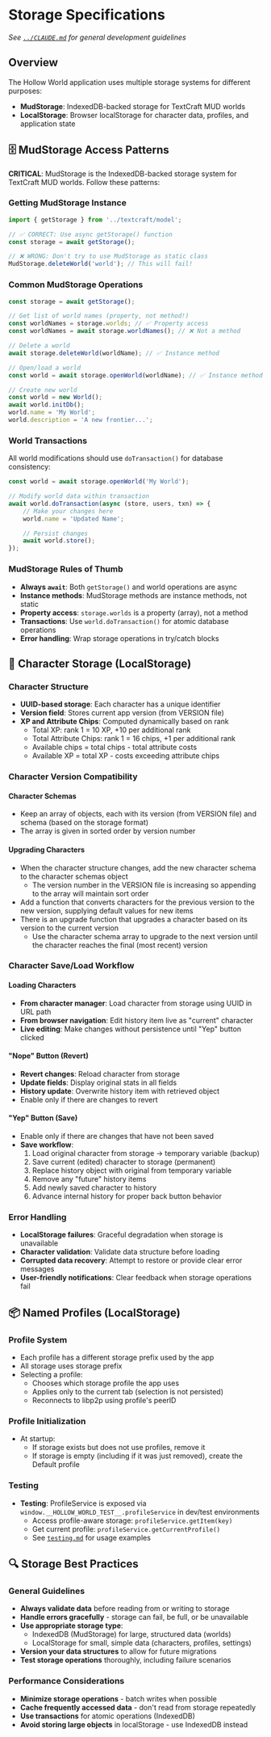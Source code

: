 # Storage Specifications

*See [`../CLAUDE.md`](../CLAUDE.md) for general development guidelines*

## Overview

The Hollow World application uses multiple storage systems for different purposes:
- **MudStorage**: IndexedDB-backed storage for TextCraft MUD worlds
- **LocalStorage**: Browser localStorage for character data, profiles, and application state

## 🗄️ MudStorage Access Patterns

**CRITICAL**: MudStorage is the IndexedDB-backed storage system for TextCraft MUD worlds. Follow these patterns:

### Getting MudStorage Instance

```typescript
import { getStorage } from '../textcraft/model';

// ✅ CORRECT: Use async getStorage() function
const storage = await getStorage();

// ❌ WRONG: Don't try to use MudStorage as static class
MudStorage.deleteWorld('world'); // This will fail!
```

### Common MudStorage Operations

```typescript
const storage = await getStorage();

// Get list of world names (property, not method!)
const worldNames = storage.worlds; // ✅ Property access
const worldNames = await storage.worldNames(); // ❌ Not a method

// Delete a world
await storage.deleteWorld(worldName); // ✅ Instance method

// Open/load a world
const world = await storage.openWorld(worldName); // ✅ Instance method

// Create new world
const world = new World();
await world.initDb();
world.name = 'My World';
world.description = 'A new frontier...';
```

### World Transactions

All world modifications should use `doTransaction()` for database consistency:

```typescript
const world = await storage.openWorld('My World');

// Modify world data within transaction
await world.doTransaction(async (store, users, txn) => {
    // Make your changes here
    world.name = 'Updated Name';

    // Persist changes
    await world.store();
});
```

### MudStorage Rules of Thumb
- **Always `await`**: Both `getStorage()` and world operations are async
- **Instance methods**: MudStorage methods are instance methods, not static
- **Property access**: `storage.worlds` is a property (array), not a method
- **Transactions**: Use `world.doTransaction()` for atomic database operations
- **Error handling**: Wrap storage operations in try/catch blocks

## 👤 Character Storage (LocalStorage)

### Character Structure
- **UUID-based storage**: Each character has a unique identifier
- **Version field**: Stores current app version (from VERSION file)
- **XP and Attribute Chips**: Computed dynamically based on rank
  - Total XP: rank 1 = 10 XP, +10 per additional rank
  - Total Attribute Chips: rank 1 = 16 chips, +1 per additional rank
  - Available chips = total chips - total attribute costs
  - Available XP = total XP - costs exceeding attribute chips

### Character Version Compatibility

#### Character Schemas
- Keep an array of objects, each with its version (from VERSION file) and schema (based on the storage format)
- The array is given in sorted order by version number

#### Upgrading Characters
- When the character structure changes, add the new character schema to the character schemas object
  - The version number in the VERSION file is increasing so appending to the array will maintain sort order
- Add a function that converts characters for the previous version to the new version, supplying default values for new items
- There is an upgrade function that upgrades a character based on its version to the current version
  - Use the character schema array to upgrade to the next version until the character reaches the final (most recent) version

### Character Save/Load Workflow

#### Loading Characters
- **From character manager**: Load character from storage using UUID in URL path
- **From browser navigation**: Edit history item live as "current" character
- **Live editing**: Make changes without persistence until "Yep" button clicked

#### "Nope" Button (Revert)
- **Revert changes**: Reload character from storage
- **Update fields**: Display original stats in all fields
- **History update**: Overwrite history item with retrieved object
- Enable only if there are changes to revert

#### "Yep" Button (Save)
- Enable only if there are changes that have not been saved
- **Save workflow**:
  1. Load original character from storage → temporary variable (backup)
  2. Save current (edited) character to storage (permanent)
  3. Replace history object with original from temporary variable
  4. Remove any "future" history items
  5. Add newly saved character to history
  6. Advance internal history for proper back button behavior

### Error Handling
- **LocalStorage failures**: Graceful degradation when storage is unavailable
- **Character validation**: Validate data structure before loading
- **Corrupted data recovery**: Attempt to restore or provide clear error messages
- **User-friendly notifications**: Clear feedback when storage operations fail

## 📦 Named Profiles (LocalStorage)

### Profile System
- Each profile has a different storage prefix used by the app
- All storage uses storage prefix
- Selecting a profile:
  - Chooses which storage profile the app uses
  - Applies only to the current tab (selection is not persisted)
  - Reconnects to libp2p using profile's peerID

### Profile Initialization
- At startup:
  - If storage exists but does not use profiles, remove it
  - If storage is empty (including if it was just removed), create the Default profile

### Testing
- **Testing**: ProfileService is exposed via `window.__HOLLOW_WORLD_TEST__.profileService` in dev/test environments
  - Access profile-aware storage: `profileService.getItem(key)`
  - Get current profile: `profileService.getCurrentProfile()`
  - See [`testing.md`](testing.md#test-api-for-singleton-access) for usage examples

## 🔍 Storage Best Practices

### General Guidelines
- **Always validate data** before reading from or writing to storage
- **Handle errors gracefully** - storage can fail, be full, or be unavailable
- **Use appropriate storage type**:
  - IndexedDB (MudStorage) for large, structured data (worlds)
  - LocalStorage for small, simple data (characters, profiles, settings)
- **Version your data structures** to allow for future migrations
- **Test storage operations** thoroughly, including failure scenarios

### Performance Considerations
- **Minimize storage operations** - batch writes when possible
- **Cache frequently accessed data** - don't read from storage repeatedly
- **Use transactions** for atomic operations (IndexedDB)
- **Avoid storing large objects** in localStorage - use IndexedDB instead
